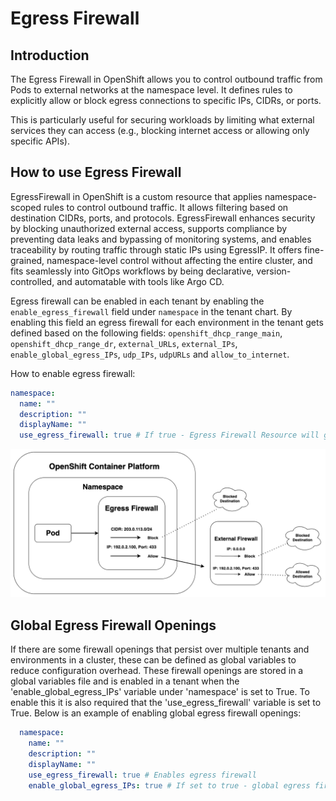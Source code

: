 

# Egress Firewall

## Introduction

The Egress Firewall in OpenShift allows you to control outbound traffic from Pods to external networks at the namespace level. It defines rules to explicitly allow or block egress connections to specific IPs, CIDRs, or ports.

This is particularly useful for securing workloads by limiting what external services they can access (e.g., blocking internet access or allowing only specific APIs).

## How to use Egress Firewall

EgressFirewall in OpenShift is a custom resource that applies namespace-scoped rules to control outbound traffic. It allows filtering based on destination CIDRs, ports, and protocols. EgressFirewall enhances security by blocking unauthorized external access, supports compliance by preventing data leaks and bypassing of monitoring systems, and enables traceability by routing traffic through static IPs using EgressIP. It offers fine-grained, namespace-level control without affecting the entire cluster, and fits seamlessly into GitOps workflows by being declarative, version-controlled, and automatable with tools like Argo CD.

Egress firewall can be enabled in each tenant by enabling the `enable_egress_firewall` field under `namespace` in the tenant chart. By enabling this field an egress firewall for each environment in the tenant gets defined based on the following fields: `openshift_dhcp_range_main`, `openshift_dhcp_range_dr`, `external_URLs`, `external_IPs`, `enable_global_egress_IPs`, `udp_IPs`, `udpURLs` and `allow_to_internet`.

How to enable egress firewall:

```yml title="enable_firewall.yml"
namespace:
  name: ""
  description: ""
  displayName: ""
  use_egress_firewall: true # If true - Egress Firewall Resource will get created for each namespace in the tenant
```

![Basics Tab Configuration](../../img/Observability/egress-firewall.png)

## Global Egress Firewall Openings

If there are some firewall openings that persist over multiple tenants  and environments in a cluster, these can be defined as global variables to reduce configuration overhead. These firewall openings are stored in a global variables file and is enabled in a tenant when the 'enable_global_egress_IPs' variable under 'namespace' is set to True. To enable this it is also required that the 'use_egress_firewall' variable is set to True. Below is an example of enabling global egress firewall openings:

```yml title="tenant.yml"
  namespace:
    name: ""
    description: ""
    displayName: ""
    use_egress_firewall: true # Enables egress firewall
    enable_global_egress_IPs: true # If set to true - global egress firewall openings are included in the egress firewall of the environments in the tenant
```

